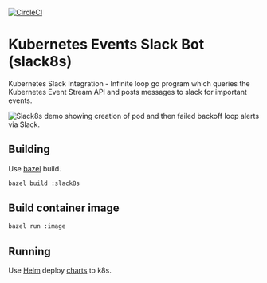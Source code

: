 [![CircleCI](https://circleci.com/gh/orangesys/slack8s.svg?style=svg)](https://circleci.com/gh/orangesys/slack8s)
# Kubernetes Events Slack Bot (slack8s)

Kubernetes Slack Integration - Infinite loop go program which queries the Kubernetes Event Stream API and
posts messages to slack for important events.

![Slack8s demo showing creation of pod and then failed backoff loop alerts via Slack.](images/slack8s-demo.png)

## Building

Use [bazel](https://bazel.build/) build.

```bash
bazel build :slack8s
```

## Build container image

```bash
bazel run :image
```

## Running

Use [Helm](https://github.com/kubernetes/helm) deploy [charts](https://github.com/orangesys/charts) to k8s.